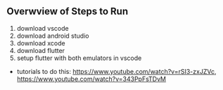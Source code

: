 ## Overwview of Steps to Run
1. download vscode
2. download android studio
3. download xcode
4. download flutter
5. setup flutter with both emulators in vscode
  - tutorials to do this: https://www.youtube.com/watch?v=rSI3-zxJZVc, https://www.youtube.com/watch?v=343PpFsTDvM  
